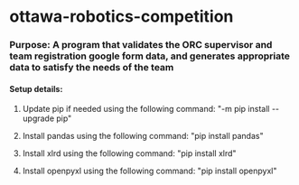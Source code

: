 # ottawa-robotics-competition

### Purpose: A program that validates the ORC supervisor and team registration google form data, and generates appropriate data to satisfy the needs of the team

#### Setup details: 

1. Update pip if needed using the following command: "-m pip install --upgrade pip"

2. Install pandas using the following command: "pip install pandas"

3. Install xlrd using the following command: "pip install xlrd"

4. Install openpyxl using the following command: "pip install openpyxl"

